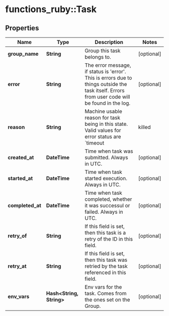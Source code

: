 # functions_ruby::Task

## Properties
Name | Type | Description | Notes
------------ | ------------- | ------------- | -------------
**group_name** | **String** | Group this task belongs to. | [optional] 
**error** | **String** | The error message, if status is &#39;error&#39;. This is errors due to things outside the task itself. Errors from user code will be found in the log. | [optional] 
**reason** | **String** | Machine usable reason for task being in this state. Valid values for error status are &#x60;timeout | killed | bad_exit&#x60;. Valid values for cancelled status are &#x60;client_request&#x60;. For everything else, this is undefined.  | [optional] 
**created_at** | **DateTime** | Time when task was submitted. Always in UTC. | [optional] 
**started_at** | **DateTime** | Time when task started execution. Always in UTC. | [optional] 
**completed_at** | **DateTime** | Time when task completed, whether it was successul or failed. Always in UTC. | [optional] 
**retry_of** | **String** | If this field is set, then this task is a retry of the ID in this field. | [optional] 
**retry_at** | **String** | If this field is set, then this task was retried by the task referenced in this field. | [optional] 
**env_vars** | **Hash&lt;String, String&gt;** | Env vars for the task. Comes from the ones set on the Group. | [optional] 


